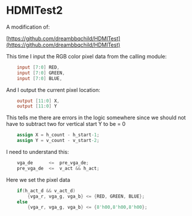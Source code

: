 # HDMITest2

A modification of:

[https://github.com/dreambbqchild/HDMITest](https://github.com/dreambbqchild/HDMITest)

This time I input the RGB color pixel data from the calling module:

```verilog
    input [7:0] RED,
    input [7:0] GREEN,
    input [7:0] BLUE,
```

And I output the current pixel location:

```verilog
    output [11:0] X,
    output [11:0] Y
```

This tells me there are errors in the logic somewhere since we should not have to subtract two for vertical start Y to be = 0

```verilog
    assign X = h_count - h_start-1;
    assign Y = v_count - v_start-2;
```

I need to understand this:

```verilog
    vga_de      <=  pre_vga_de;
    pre_vga_de  <=  v_act && h_act;
```

Here we set the pixel data

```verilog
    if(h_act_d && v_act_d)
        {vga_r, vga_g, vga_b} <= {RED, GREEN, BLUE};
    else
        {vga_r, vga_g, vga_b} <= {8'h00,8'h00,8'h00};
```
